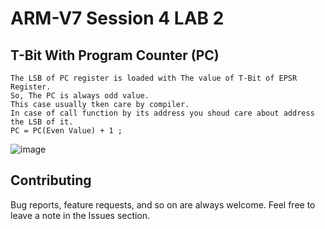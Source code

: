# ARM-V7 Session 4 LAB 2 
## T-Bit With Program Counter (PC)
    The LSB of PC register is loaded with The value of T-Bit of EPSR Register.
    So, The PC is always odd value. 
    This case usually tken care by compiler. 
    In case of call function by its address you shoud care about address the LSB of it.
    PC = PC(Even Value) + 1 ;
![image](https://drive.google.com/uc?export=download&id=1cOqJ98D3Dm2BkTF1PK7sLhkIGfp9oXKW)

## Contributing  
Bug reports, feature requests, and so on are always welcome. Feel free to leave a note in the Issues section.

